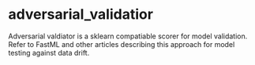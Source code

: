 # adversarial_validatior
Adversarial valdiator is a sklearn compatiable scorer for model validation. Refer to FastML and other articles describing this approach for model testing against data drift.
